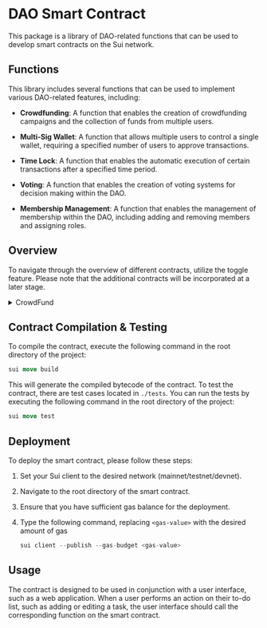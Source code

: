 # **DAO Smart Contract**

This package is a library of DAO-related functions that can be used to develop smart contracts on the Sui network.

## **Functions**
This library includes several functions that can be used to implement various DAO-related features, including:

- **Crowdfunding**: A function that enables the creation of crowdfunding campaigns and the collection of funds from multiple users.

- **Multi-Sig Wallet**: A function that allows multiple users to control a single wallet, requiring a specified number of users to approve transactions.

- **Time Lock**: A function that enables the automatic execution of certain transactions after a specified time period.

- **Voting**: A function that enables the creation of voting systems for decision making within the DAO.

- **Membership Management**: A function that enables the management of membership within the DAO, including adding and removing members and assigning roles.

## **Overview**

To navigate through the overview of different contracts, utilize the toggle feature. Please note that the additional contracts will be incorporated at a later stage.

<details>
    <summary>CrowdFund</summary>

 **`Campaign`** is a struct that represents a campaign and has the following fields: 

- **`id`**: A unique identifier for the campaign, represented as a UID.
- **`startTime`**: A Unix timestamp representing the start time of the campaign.
- **`endTime`**: A Unix timestamp representing the end time of the campaign.
- **`creator`**: The address of the user who created the campaign.
- **`donors`**: A data structure that maps addresses to the amount of funds donated by each donor. 
- **`goal`**: The fundraising goal of the campaign, represented as an unsigned 64-bit integer (`u64`).
- **`donation`**: The total amount of funds donated to the campaign so far, represented as an unsigned 64-bit integer (`u64`).
- **`treasury`**: The balance of funds held in the campaign's treasury, represented as a Balance type parameterized with the SUI coin. 

In addition, the **`CampaignCap`** struct represents a capability owned by the campaign creator, allowing them to cancel the campaign before it starts and access to the funds raised after successful completion.

The contract includes the following functions:

## `launch`

This function creates a new campaign with the given **`startTime`**, **`endTime`**, and **`goal`**. The campaign creator is the caller of this function. The **`clock`** parameter provides the current timestamp, and **`ctx`** provides information about the transaction. The function will fail if:

- **`startTime`** is less than the current time.
- **`endTime`** is less than startTime.
- **`endTime`** is more than 90 days in the future.

```rust
public entry fun launch(startTime: u64, endTime: u64, goal: u64, clock: &Clock, ctx: &mut TxContext)
```

If the function succeeds, it will emit a **`Launch`** event with information about the new campaign.

## `cancel`

This function allows the creator of a campaign to cancel it before it starts. The **`cap`** parameter is a **`CampaignCap`** object that identifies the campaign by its unique ID and the address of the creator. The **`campaign`** parameter is a mutable reference to the **`Campaign`** object associated with the campaign. The **`clock`** parameter provides the current timestamp. The function will fail if:

- The **`cap`** object does not match the creator of the campaign.
- The campaign has already started.

```rust
public entry fun cancel(cap: CampaignCap, campaign: &mut Campaign, clock: &Clock)
```

If the function succeeds, it will cancel the campaign and emit a **`Cancel`** event with the **`ID`** of the canceled campaign.

## `pledge`

This function allows a user to pledge funds to a campaign. The **`campaign`** parameter is a mutable reference to the **`Campaign`** object associated with the campaign. The payment parameter is a **`Coin<SUI>`** object representing the amount of funds being pledged. The **`clock`** parameter provides the current timestamp, and **`ctx`** provides information about the transaction. The function will fail if:

- The campaign has not started yet.
- The campaign has already ended.

```rust
public entry fun pledge(campaign: &mut Campaign, payment: Coin<SUI>, clock: &Clock, ctx: &mut TxContext)
```

If the function succeeds, it will update the donors field of the campaign to record the pledge, and emit a **`Pledge`** event with information about the pledge.

## `unpledge`

This function allows a user to withdraw a previously made pledge. The **`campaign`** parameter is a mutable reference to the **`Campaign`** object associated with the campaign. The **`amount`** parameter is the amount of funds being withdrawn. The **`clock`** parameter provides the current timestamp, and **`ctx`** provides information about the transaction. The function will fail if:

- The campaign has already ended.
- The user has not made a pledge to the campaign.
- The **`amount`** parameter is greater than the user's current pledge.

```rust
public entry fun unpledge(campaign: &mut Campaign, amount: u64, clock: &Clock, ctx: &mut TxContext)
```

If the function succeeds, it will update the donors field of the campaign to reflect the withdrawal, and emit an **`Unpledge`** event.

## `claim`

This function allows the campaign owner to withdraw funds from the campaign treasury only if the following conditions are met:

- The campaign has ended
- The goal amount has been reached or exceeded
- Funds haven't been withdrawn yet (**`Balance<SUI>`** != 0)

If the function succeeds, it will transfer the funds from the campaign treasury to the owner's account and emit a **`Claim`** event.

```rust
public entry fun claim(cap : &mut CampaignCap, campaign: &mut Campaign, clock: &Clock, ctx: &mut TxContext)
```

## `refund`

This function allows a user who has donated to a campaign to request a refund if the following conditions are met:

- The campaign has ended
- The goal amount has not been reached
- The user has donated to the campaign

```rust
public entry fun refund(campaign: &mut Campaign, clock: &Clock, ctx: &mut TxContext)
```

If the function succeeds, it will update the donors field of the campaign to reflect the refund and emit a **`Refund`** event.

</details>

## **Contract Compilation & Testing**

To compile the contract, execute the following command in the root directory of the project:

```rust
sui move build
```

This will generate the compiled bytecode of the contract. To test the contract, there are test cases located in `./tests`. You can run the tests by executing the following command in the root directory of the project:

```rust
sui move test
```

## **Deployment**

To deploy the smart contract, please follow these steps:

1. Set your Sui client to the desired network (mainnet/testnet/devnet).
2. Navigate to the root directory of the smart contract.
3. Ensure that you have sufficient gas balance for the deployment.
4. Type the following command, replacing `<gas-value>` with the desired amount of gas

    ```rust
    sui client --publish --gas-budget <gas-value>
    ```

## **Usage**

The contract is designed to be used in conjunction with a user interface, such as a web application. When a user performs an action on their to-do list, such as adding or editing a task, the user interface should call the corresponding function on the smart contract.
